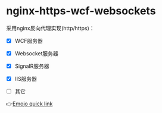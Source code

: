 # nginx-https-wcf-websockets

采用nginx反向代理实现(http/https)：    
- [x] WCF服务器
- [x] Websocket服务器
- [x] SignalR服务器
- [x] IIS服务器
- [ ] 其它


:point_right:[Emojo quick link](https://www.webfx.com/tools/emoji-cheat-sheet/)

